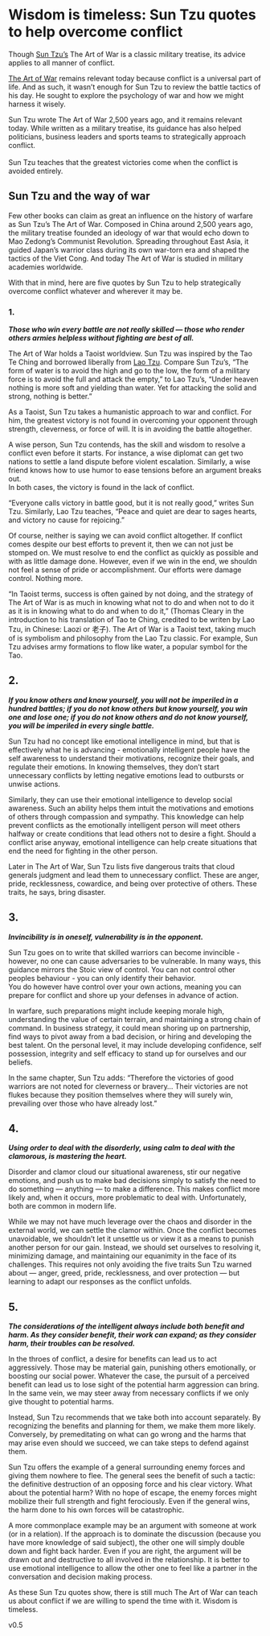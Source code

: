 # Wisdom is timeless: Sun Tzu quotes to help overcome conflict



Though [Sun Tzu’s](https://en.wikipedia.org/wiki/Sun_Tzu) The Art of War is a classic military treatise, its advice applies to all manner of conflict.


[The Art of War](https://en.wikipedia.org/wiki/The_Art_of_War) remains relevant today because conflict is a universal part of life. And as such, it wasn’t enough for Sun Tzu to review the battle tactics of his day. He sought to explore the psychology of war and how we might harness it wisely.

Sun Tzu wrote The Art of War 2,500 years ago, and it remains relevant today. While written as a military treatise, its guidance has also helped politicians, business leaders and sports teams to strategically approach conflict.
<br>
<br>
Sun Tzu teaches that the greatest victories come when the conflict is avoided entirely. 

## Sun Tzu and the way of war
Few other books can claim as great an influence on the history of warfare as Sun Tzu’s The Art of War. Composed in China around 2,500 years ago, the military treatise founded an ideology of war that would echo down to Mao Zedong’s Communist Revolution. Spreading throughout East Asia, it guided Japan’s warrior class during its own war-torn era and shaped the tactics of the Viet Cong. And today The Art of War is studied in military academies worldwide.

With that in mind, here are five quotes by Sun Tzu to help strategically overcome conflict whatever and wherever it may be.

### 1.
<b><i>Those who win every battle are not really skilled — those who render others armies helpless without fighting are best of all.</i></b>

The Art of War holds a Taoist worldview. Sun Tzu was inspired by the Tao Te Ching and borrowed liberally from [Lao Tzu](https://en.wikipedia.org/wiki/Laozi). Compare Sun Tzu’s, “The form of water is to avoid the high and go to the low, the form of a military force is to avoid the full and attack the empty,” to Lao Tzu’s, “Under heaven nothing is more soft and yielding than water. Yet for attacking the solid and strong, nothing is better.”

As a Taoist, Sun Tzu takes a humanistic approach to war and conflict. For him, the greatest victory is not found in overcoming your opponent through strength, cleverness, or force of will. It is in avoiding the battle altogether.

A wise person, Sun Tzu contends, has the skill and wisdom to resolve a conflict even before it starts. For instance, a wise diplomat can get two nations to settle a land dispute before violent escalation. Similarly, a wise friend knows how to use humor to ease tensions before an argument breaks out. 
<br>
In both cases, the victory is found in the lack of conflict.

“Everyone calls victory in battle good, but it is not really good,” writes Sun Tzu. Similarly, Lao Tzu teaches, “Peace and quiet are dear to sages hearts, and victory no cause for rejoicing.”

Of course, neither is saying we can avoid conflict altogether. If conflict comes despite our best efforts to prevent it, then we can not just be stomped on. We must resolve to end the conflict as quickly as possible and with as little damage done. However, even if we win in the end, we shouldn not feel a sense of pride or accomplishment. Our efforts were damage control. Nothing more.

“In Taoist terms, success is often gained by not doing, and the strategy of The Art of War is as much in knowing what not to do and when not to do it as it is in knowing what to do and when to do it,” (Thomas Cleary in the introduction to his translation of Tao te Ching, credited to be writen by Lao Tzu, in Chinese: Laozi or 老子).
The Art of War is a Taoist text, taking much of is symbolism and philosophy from the Lao Tzu classic. For example, Sun Tzu advises army formations to flow like water, a popular symbol for the Tao.


## 2.
<b><i>If you know others and know yourself, you will not be imperiled in a hundred battles; if you do not know others but know yourself, you win one and lose one; if you do not know others and do not know yourself, you will be imperiled in every single battle.</i></b>

Sun Tzu had no concept like emotional intelligence in mind, but that is effectively what he is advancing - emotionally intelligent people have the self awareness to understand their motivations, recognize their goals, and regulate their emotions. In knowing themselves, they don’t start unnecessary conflicts by letting negative emotions lead to outbursts or unwise actions.

Similarly, they can use their emotional intelligence to develop social awareness. Such an ability helps them intuit the motivations and emotions of others through compassion and sympathy. This knowledge can help prevent conflicts as the emotionally intelligent person will meet others halfway or create conditions that lead others not to desire a fight. Should a conflict arise anyway, emotional intelligence can help create situations that end the need for fighting in the other person.

Later in The Art of War, Sun Tzu lists five dangerous traits that cloud generals judgment and lead them to unnecessary conflict. These are anger, pride, recklessness, cowardice, and being over protective of others. These traits, he says, bring disaster.


## 3.
<b><i> Invincibility is in oneself, vulnerability is in the opponent.</i></b>

Sun Tzu goes on to write that skilled warriors can become invincible - however, no one can cause adversaries to be vulnerable. In many ways, this guidance mirrors the Stoic view of control. You can not control other peoples behaviour - you can only identify their behavior. 
<br>
You do however have control over your own actions, meaning you can prepare for conflict and shore up your defenses in advance of action.

In warfare, such preparations might include keeping morale high, understanding the value of certain terrain, and maintaining a strong chain of command. In business strategy, it could mean shoring up on partnership, find ways to pivot away from a bad decision, or hiring and developing the best talent. On the personal level, it may include developing confidence, self possession, integrity and self efficacy to stand up for ourselves and our beliefs.

In the same chapter, Sun Tzu adds: “Therefore the victories of good warriors are not noted for cleverness or bravery… Their victories are not flukes because they position themselves where they will surely win, prevailing over those who have already lost.”

## 4.
<b><i>Using order to deal with the disorderly, using calm to deal with the clamorous, is mastering the heart.</i></b>

Disorder and clamor cloud our situational awareness, stir our negative emotions, and push us to make bad decisions simply to satisfy the need to do something — anything — to make a difference. This makes conflict more likely and, when it occurs, more problematic to deal with. Unfortunately, both are common in modern life.

While we may not have much leverage over the chaos and disorder in the external world, we can settle the clamor within. Once the conflict becomes unavoidable, we shouldn’t let it unsettle us or view it as a means to punish another person for our gain. Instead, we should set ourselves to resolving it, minimizing damage, and maintaining our equanimity in the face of its challenges. This requires not only avoiding the five traits Sun Tzu warned about — anger, greed, pride, recklessness, and over protection — but learning to adapt our responses as the conflict unfolds.


## 5.
<b><i>The considerations of the intelligent always include both benefit and harm. As they consider benefit, their work can expand; as they consider harm, their troubles can be resolved.</i></b>

In the throes of conflict, a desire for benefits can lead us to act aggressively. Those may be material gain, punishing others emotionally, or boosting our social power. Whatever the case, the pursuit of a perceived benefit can lead us to lose sight of the potential harm aggression can bring. In the same vein, we may steer away from necessary conflicts if we only give thought to potential harms. 

Instead, Sun Tzu recommends that we take both into account separately. By recognizing the benefits and planning for them, we make them more likely. Conversely, by premeditating on what can go wrong and the harms that may arise even should we succeed, we can take steps to defend against them.

Sun Tzu offers the example of a general surrounding enemy forces and giving them nowhere to flee. The general sees the benefit of such a tactic: the definitive destruction of an opposing force and his clear victory. What about the potential harm? With no hope of escape, the enemy forces might mobilize their full strength and fight ferociously. Even if the general wins, the harm done to his own forces will be catastrophic.

A more commonplace example may be an argument with someone at work (or in a relation). If the approach is to dominate the discussion (because you have more knowledge of said subject), the other one will simply double down and fight back harder. Even if you are right, the argument will be drawn out and destructive to all involved in the relationship. It is better to use emotional intelligence to allow the other one to feel like a partner in the conversation and decision making process.

As these Sun Tzu quotes show, there is still much The Art of War can teach us about conflict if we are willing to spend the time with it.
Wisdom is timeless.





v0.5
